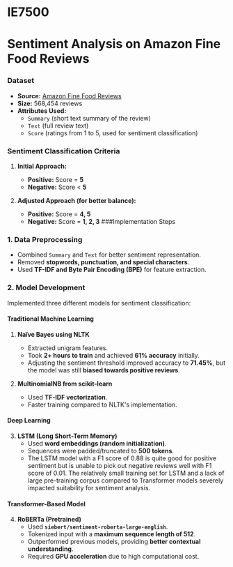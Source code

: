 # IE7500
# Sentiment Analysis on Amazon Fine Food Reviews
### Dataset  
- **Source:** [Amazon Fine Food Reviews](https://www.kaggle.com/datasets/snap/amazon-fine-food-reviews/data)  
- **Size:** 568,454 reviews  
- **Attributes Used:**
  - `Summary` (short text summary of the review)
  - `Text` (full review text)
  - `Score` (ratings from 1 to 5, used for sentiment classification)
### **Sentiment Classification Criteria**
1. **Initial Approach:**  
   - **Positive:** Score = **5**  
   - **Negative:** Score < **5**  

2. **Adjusted Approach (for better balance):**  
   - **Positive:** Score = **4, 5**  
   - **Negative:** Score = **1, 2, 3**
  ###Implementation Steps  

### **1. Data Preprocessing**
- Combined `Summary` and `Text` for better sentiment representation.  
- Removed **stopwords, punctuation, and special characters**.  
- Used **TF-IDF and Byte Pair Encoding (BPE)** for feature extraction.

### **2. Model Development**
Implemented three different models for sentiment classification:

#### **Traditional Machine Learning**
1. **Naïve Bayes using NLTK**  
   - Extracted unigram features.  
   - Took **2+ hours to train** and achieved **61% accuracy** initially.  
   - Adjusting the sentiment threshold improved accuracy to **71.45%**, but the model was still **biased towards positive reviews**.  

2. **MultinomialNB from scikit-learn**  
   - Used **TF-IDF vectorization**.  
   - Faster training compared to NLTK's implementation.
  #### **Deep Learning**
3. **LSTM (Long Short-Term Memory)**
   - Used **word embeddings (random initialization)**.
   - Sequences were padded/truncated to **500 tokens**.
   - The LSTM model with a F1 score of 0.88 is quite good for positive sentiment but is unable to pick out negative reviews well with F1 score of 0.01. The relatively small training set for LSTM and a lack of large pre-training corpus compared to Transformer models severely impacted suitability for sentiment analysis.

#### **Transformer-Based Model**
4. **RoBERTa (Pretrained)**
   - Used **`siebert/sentiment-roberta-large-english`**.
   - Tokenized input with a **maximum sequence length of 512**.
   - Outperformed previous models, providing **better contextual understanding**.
   - Required **GPU acceleration** due to high computational cost.

     

